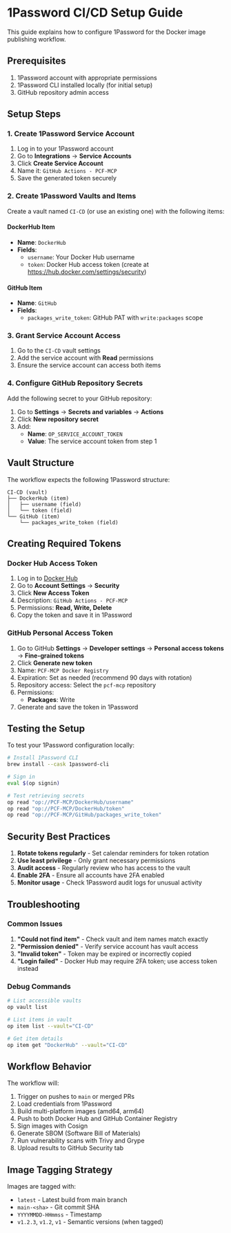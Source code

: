 # 1Password CI/CD Setup Guide

This guide explains how to configure 1Password for the Docker image publishing workflow.

## Prerequisites

1. 1Password account with appropriate permissions
2. 1Password CLI installed locally (for initial setup)
3. GitHub repository admin access

## Setup Steps

### 1. Create 1Password Service Account

1. Log in to your 1Password account
2. Go to **Integrations** → **Service Accounts**
3. Click **Create Service Account**
4. Name it: `GitHub Actions - PCF-MCP`
5. Save the generated token securely

### 2. Create 1Password Vaults and Items

Create a vault named `CI-CD` (or use an existing one) with the following items:

#### DockerHub Item
- **Name**: `DockerHub`
- **Fields**:
  - `username`: Your Docker Hub username
  - `token`: Docker Hub access token (create at https://hub.docker.com/settings/security)

#### GitHub Item
- **Name**: `GitHub`
- **Fields**:
  - `packages_write_token`: GitHub PAT with `write:packages` scope

### 3. Grant Service Account Access

1. Go to the `CI-CD` vault settings
2. Add the service account with **Read** permissions
3. Ensure the service account can access both items

### 4. Configure GitHub Repository Secrets

Add the following secret to your GitHub repository:

1. Go to **Settings** → **Secrets and variables** → **Actions**
2. Click **New repository secret**
3. Add:
   - **Name**: `OP_SERVICE_ACCOUNT_TOKEN`
   - **Value**: The service account token from step 1

## Vault Structure

The workflow expects the following 1Password structure:

```
CI-CD (vault)
├── DockerHub (item)
│   ├── username (field)
│   └── token (field)
└── GitHub (item)
    └── packages_write_token (field)
```

## Creating Required Tokens

### Docker Hub Access Token

1. Log in to [Docker Hub](https://hub.docker.com)
2. Go to **Account Settings** → **Security**
3. Click **New Access Token**
4. Description: `GitHub Actions - PCF-MCP`
5. Permissions: **Read, Write, Delete**
6. Copy the token and save it in 1Password

### GitHub Personal Access Token

1. Go to GitHub **Settings** → **Developer settings** → **Personal access tokens** → **Fine-grained tokens**
2. Click **Generate new token**
3. Name: `PCF-MCP Docker Registry`
4. Expiration: Set as needed (recommend 90 days with rotation)
5. Repository access: Select the `pcf-mcp` repository
6. Permissions:
   - **Packages**: Write
7. Generate and save the token in 1Password

## Testing the Setup

To test your 1Password configuration locally:

```bash
# Install 1Password CLI
brew install --cask 1password-cli

# Sign in
eval $(op signin)

# Test retrieving secrets
op read "op://PCF-MCP/DockerHub/username"
op read "op://PCF-MCP/DockerHub/token"
op read "op://PCF-MCP/GitHub/packages_write_token"
```

## Security Best Practices

1. **Rotate tokens regularly** - Set calendar reminders for token rotation
2. **Use least privilege** - Only grant necessary permissions
3. **Audit access** - Regularly review who has access to the vault
4. **Enable 2FA** - Ensure all accounts have 2FA enabled
5. **Monitor usage** - Check 1Password audit logs for unusual activity

## Troubleshooting

### Common Issues

1. **"Could not find item"** - Check vault and item names match exactly
2. **"Permission denied"** - Verify service account has vault access
3. **"Invalid token"** - Token may be expired or incorrectly copied
4. **"Login failed"** - Docker Hub may require 2FA token; use access token instead

### Debug Commands

```bash
# List accessible vaults
op vault list

# List items in vault
op item list --vault="CI-CD"

# Get item details
op item get "DockerHub" --vault="CI-CD"
```

## Workflow Behavior

The workflow will:
1. Trigger on pushes to `main` or merged PRs
2. Load credentials from 1Password
3. Build multi-platform images (amd64, arm64)
4. Push to both Docker Hub and GitHub Container Registry
5. Sign images with Cosign
6. Generate SBOM (Software Bill of Materials)
7. Run vulnerability scans with Trivy and Grype
8. Upload results to GitHub Security tab

## Image Tagging Strategy

Images are tagged with:
- `latest` - Latest build from main branch
- `main-<sha>` - Git commit SHA
- `YYYYMMDD-HHmmss` - Timestamp
- `v1.2.3`, `v1.2`, `v1` - Semantic versions (when tagged)
